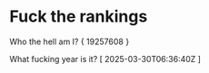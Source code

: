 # Fuck the rankings

Who the hell am I?
{ 19257608 }

What fucking year is it?
[ 2025-03-30T06:36:40Z ]

